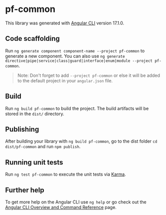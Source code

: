 # pf-common

This library was generated with [Angular CLI](https://github.com/angular/angular-cli) version 17.1.0.

## Code scaffolding

Run `ng generate component component-name --project pf-common` to generate a new component. You can also use `ng generate directive|pipe|service|class|guard|interface|enum|module --project pf-common`.
> Note: Don't forget to add `--project pf-common` or else it will be added to the default project in your `angular.json` file. 

## Build

Run `ng build pf-common` to build the project. The build artifacts will be stored in the `dist/` directory.

## Publishing

After building your library with `ng build pf-common`, go to the dist folder `cd dist/pf-common` and run `npm publish`.

## Running unit tests

Run `ng test pf-common` to execute the unit tests via [Karma](https://karma-runner.github.io).

## Further help

To get more help on the Angular CLI use `ng help` or go check out the [Angular CLI Overview and Command Reference](https://angular.io/cli) page.

